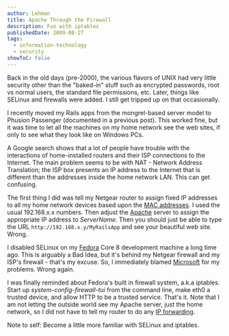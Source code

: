 ```yaml
---
author: Lehman
title: Apache Through the Firewall
description: Fun with iptables
publishedDate: 2009-08-27
tags:
  - information-technology
  - security
showToC: false
---
```


Back in the old days (pre-2000), the various flavors of UNIX had very little security other than the "baked-in" stuff such as encrypted passwords, root vs normal users, the standard file permissions, etc. Later, things like SELinux and firewalls were added. I still get tripped up on that occasionally.

I recently moved my Rails apps from the mongrel-based server model to Phusion Passenger (documented in a previous post). This worked fine, but it was time to let all the machines on my home network see the web sites, if only to see what they look like on Windows PCs.

A Google search shows that a lot of people have trouble with the interactions of home-installed routers and their ISP connections to the Internet. The main problem seems to be with NAT - Network Address Translation; the ISP box presents an IP address to the Internet that is different than the addresses inside the home network LAN. This can get confusing.

The first thing I did was tell my Netgear router to assign fixed IP addresses to all my home network devices based upon the [MAC addresses](http://en.wikipedia.org/wiki/MAC_address). I used the usual 192.168.x.x numbers. Then adjust the [Apache](http://httpd.apache.org/) server to assign the appropriate IP address to _ServerName_. Then you should just be able to type the URL `http://192.168.x.y/MyRailsApp` and see your beautiful web site. Wrong.

I disabled SELinux on my [Fedora](http://fedoraproject.org/) Core 8 development machine a long time ago. This is arguably a Bad Idea, but it's behind my Netgear firewall and my ISP's firewall - that's my excuse. So, I immediately blamed [Microsoft](http://www.annoyances.org/) for my problems. Wrong again.

I was finally reminded about Fedora's built in firewall system, a.k.a iptables. Start up _system-config-firewall-tui_ from the command line, make eth0 a trusted device, and allow HTTP to be a trusted service. That's it. Note that I am not letting the outside world see my Apache server, just the home network, so I did not have to tell my router to do any [IP forwarding](http://portforward.com/).

Note to self: Become a little more familiar with SELinux and iptables.

